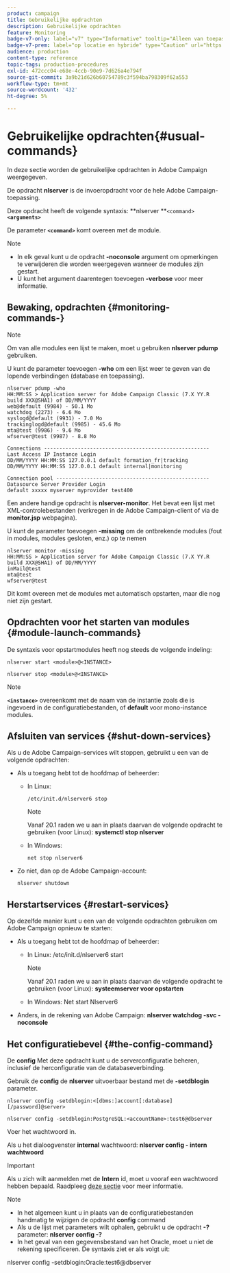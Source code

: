 ```yaml
---
product: campaign
title: Gebruikelijke opdrachten
description: Gebruikelijke opdrachten
feature: Monitoring
badge-v7-only: label="v7" type="Informative" tooltip="Alleen van toepassing op Campaign Classic v7"
badge-v7-prem: label="op locatie en hybride" type="Caution" url="https://experienceleague.adobe.com/docs/campaign-classic/using/installing-campaign-classic/architecture-and-hosting-models/hosting-models-lp/hosting-models.html?lang=nl" tooltip="Alleen van toepassing op on-premise en hybride implementaties"
audience: production
content-type: reference
topic-tags: production-procedures
exl-id: 472ccc04-e68e-4ccb-90e9-7d626a4e794f
source-git-commit: 3a9b21d626b60754789c3f594ba798309f62a553
workflow-type: tm+mt
source-wordcount: '432'
ht-degree: 5%

---
```


# Gebruikelijke opdrachten{#usual-commands}



In deze sectie worden de gebruikelijke opdrachten in Adobe Campaign weergegeven.

De opdracht **nlserver** is de invoeropdracht voor de hele Adobe Campaign-toepassing.

Deze opdracht heeft de volgende syntaxis: **nlserver **`<command>`****`<arguments>`****

De parameter **`<command>`** komt overeen met de module.

>[!NOTE]
>
>* In elk geval kunt u de opdracht **-noconsole** argument om opmerkingen te verwijderen die worden weergegeven wanneer de modules zijn gestart.
>* U kunt het argument daarentegen toevoegen **-verbose** voor meer informatie.
>

## Bewaking, opdrachten {#monitoring-commands-}

>[!NOTE]
>
>Om van alle modules een lijst te maken, moet u gebruiken **nlserver pdump** gebruiken.

U kunt de parameter toevoegen **-who** om een lijst weer te geven van de lopende verbindingen (database en toepassing).

```
nlserver pdump -who
HH:MM:SS > Application server for Adobe Campaign Classic (7.X YY.R build XXX@SHA1) of DD/MM/YYYY
web@default (9984) - 50.1 Mo
watchdog (2273) - 6.6 Mo
syslogd@default (9931) - 7.0 Mo
trackinglogd@default (9985) - 45.6 Mo
mta@test (9986) - 9.6 Mo
wfserver@test (9987) - 8.8 Mo

Connections ------------------------------------------------------
Last Access IP Instance Login 
DD/MM/YYYY HH:MM:SS 127.0.0.1 default formation_fr|tracking
DD/MM/YYYY HH:MM:SS 127.0.0.1 default internal|monitoring

Connection pool --------------------------------------------------
Datasource Server Provider Login 
default xxxxx myserver myprovider test400
```

Een andere handige opdracht is **nlserver-monitor**. Het bevat een lijst met XML-controlebestanden (verkregen in de Adobe Campaign-client of via de **monitor.jsp** webpagina).

U kunt de parameter toevoegen **-missing** om de ontbrekende modules (fout in modules, modules gesloten, enz.) op te nemen

```
nlserver monitor -missing
HH:MM:SS > Application server for Adobe Campaign Classic (7.X YY.R build XXX@SHA1) of DD/MM/YYYY
inMail@test
mta@test
wfserver@test
```

Dit komt overeen met de modules met automatisch opstarten, maar die nog niet zijn gestart.

## Opdrachten voor het starten van modules {#module-launch-commands}

De syntaxis voor opstartmodules heeft nog steeds de volgende indeling:

```
nlserver start <module>@<INSTANCE>
```

```
nlserver stop <module>@<INSTANCE>
```

>[!NOTE]
>
>**`<instance>`** overeenkomt met de naam van de instantie zoals die is ingevoerd in de configuratiebestanden, of **default** voor mono-instance modules.

## Afsluiten van services {#shut-down-services}

Als u de Adobe Campaign-services wilt stoppen, gebruikt u een van de volgende opdrachten:

* Als u toegang hebt tot de hoofdmap of beheerder:

   * In Linux:

     ```
     /etc/init.d/nlserver6 stop
     ```

     >[!NOTE]
     >
     >Vanaf 20.1 raden we u aan in plaats daarvan de volgende opdracht te gebruiken (voor Linux): **systemctl stop nlserver**

   * In Windows:

     ```
     net stop nlserver6
     ```

* Zo niet, dan op de Adobe Campaign-account:

  ```
  nlserver shutdown 
  ```

## Herstartservices {#restart-services}

Op dezelfde manier kunt u een van de volgende opdrachten gebruiken om Adobe Campaign opnieuw te starten:

* Als u toegang hebt tot de hoofdmap of beheerder:

   * In Linux: /etc/init.d/nlserver6 start

     >[!NOTE]
     >
     >Vanaf 20.1 raden we u aan in plaats daarvan de volgende opdracht te gebruiken (voor Linux): **systeemserver voor opstarten**

   * In Windows: Net start Nlserver6

* Anders, in de rekening van Adobe Campaign: **nlserver watchdog -svc -noconsole**

## Het configuratiebevel {#the-config-command}

De **config** Met deze opdracht kunt u de serverconfiguratie beheren, inclusief de herconfiguratie van de databaseverbinding.

Gebruik de **config** de **nlserver** uitvoerbaar bestand met de **-setdblogin** parameter.

```
nlserver config -setdblogin:<[dbms:]account[:database][/password]@server>
```

```
nlserver config -setdblogin:PostgreSQL:<accountName>:test6@dbserver
```

Voer het wachtwoord in.

Als u het dialoogvenster **internal** wachtwoord: **nlserver config - intern wachtwoord**

>[!IMPORTANT]
>
>Als u zich wilt aanmelden met de **Intern** id, moet u vooraf een wachtwoord hebben bepaald. Raadpleeg [deze sectie](../../installation/using/configuring-campaign-server.md#internal-identifier) voor meer informatie.

>[!NOTE]
>
>* In het algemeen kunt u in plaats van de configuratiebestanden handmatig te wijzigen de opdracht **config** command
>* Als u de lijst met parameters wilt ophalen, gebruikt u de opdracht **-?** parameter: **nlserver config -?**
>* In het geval van een gegevensbestand van het Oracle, moet u niet de rekening specificeren. De syntaxis ziet er als volgt uit:
>
>  nlserver config -setdblogin:Oracle:test6@dbserver
>
